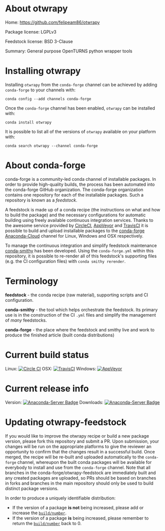 About otwrapy
=============

Home: https://github.com/felipeam86/otwrapy

Package license: LGPLv3

Feedstock license: BSD 3-Clause

Summary: General purpose OpenTURNS python wrapper tools



Installing otwrapy
==================

Installing `otwrapy` from the `conda-forge` channel can be achieved by adding `conda-forge` to your channels with:

```
conda config --add channels conda-forge
```

Once the `conda-forge` channel has been enabled, `otwrapy` can be installed with:

```
conda install otwrapy
```

It is possible to list all of the versions of `otwrapy` available on your platform with:

```
conda search otwrapy --channel conda-forge
```



About conda-forge
=================

conda-forge is a community-led conda channel of installable packages.
In order to provide high-quality builds, the process has been automated into the
conda-forge GitHub organization. The conda-forge organization contains one repository
for each of the installable packages. Such a repository is known as a *feedstock*.

A feedstock is made up of a conda recipe (the instructions on what and how to build
the package) and the necessary configurations for automatic building using freely
available continuous integration services. Thanks to the awesome service provided by
[CircleCI](https://circleci.com/), [AppVeyor](http://www.appveyor.com/)
and [TravisCI](https://travis-ci.org/) it is possible to build and upload installable
packages to the [conda-forge](https://anaconda.org/conda-forge)
[Anaconda-Cloud](http://docs.anaconda.org/) channel for Linux, Windows and OSX respectively.

To manage the continuous integration and simplify feedstock maintenance
[conda-smithy](http://github.com/conda-forge/conda-smithy) has been developed.
Using the ``conda-forge.yml`` within this repository, it is possible to re-render all of
this feedstock's supporting files (e.g. the CI configuration files) with ``conda smithy rerender``.


Terminology
===========

**feedstock** - the conda recipe (raw material), supporting scripts and CI configuration.

**conda-smithy** - the tool which helps orchestrate the feedstock.
                   Its primary use is in the construction of the CI ``.yml`` files
                   and simplify the management of *many* feedstocks.

**conda-forge** - the place where the feedstock and smithy live and work to
                  produce the finished article (built conda distributions)

Current build status
====================

Linux: [![Circle CI](https://circleci.com/gh/conda-forge/otwrapy-feedstock.svg?style=shield)](https://circleci.com/gh/conda-forge/otwrapy-feedstock)
OSX: [![TravisCI](https://travis-ci.org/conda-forge/otwrapy-feedstock.svg?branch=master)](https://travis-ci.org/conda-forge/otwrapy-feedstock)
Windows: [![AppVeyor](https://ci.appveyor.com/api/projects/status/github/conda-forge/otwrapy-feedstock?svg=True)](https://ci.appveyor.com/project/conda-forge/otwrapy-feedstock/branch/master)

Current release info
====================
Version: [![Anaconda-Server Badge](https://anaconda.org/conda-forge/otwrapy/badges/version.svg)](https://anaconda.org/conda-forge/otwrapy)
Downloads: [![Anaconda-Server Badge](https://anaconda.org/conda-forge/otwrapy/badges/downloads.svg)](https://anaconda.org/conda-forge/otwrapy)


Updating otwrapy-feedstock
==========================

If you would like to improve the otwrapy recipe or build a new
package version, please fork this repository and submit a PR. Upon submission,
your changes will be run on the appropriate platforms to give the reviewer an
opportunity to confirm that the changes result in a successful build. Once
merged, the recipe will be re-built and uploaded automatically to the
`conda-forge` channel, whereupon the built conda packages will be available for
everybody to install and use from the `conda-forge` channel.
Note that all branches in the conda-forge/otwrapy-feedstock are
immediately built and any created packages are uploaded, so PRs should be based
on branches in forks and branches in the main repository should only be used to
build distinct package versions.

In order to produce a uniquely identifiable distribution:
 * If the version of a package **is not** being increased, please add or increase
   the [``build/number``](http://conda.pydata.org/docs/building/meta-yaml.html#build-number-and-string).
 * If the version of a package **is** being increased, please remember to return
   the [``build/number``](http://conda.pydata.org/docs/building/meta-yaml.html#build-number-and-string)
   back to 0.
